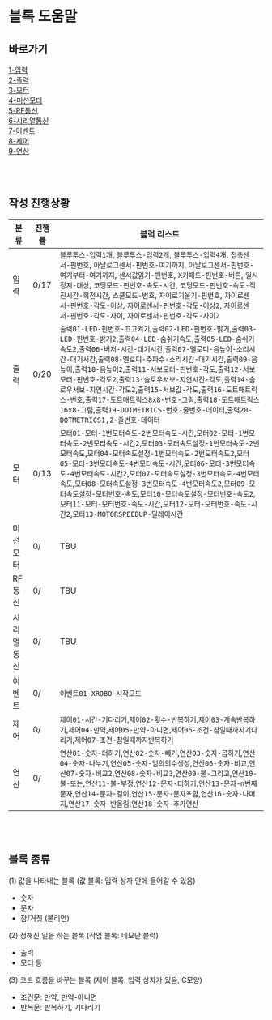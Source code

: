 # 블록 도움말

## 바로가기
[1-입력](./1-INPUT/text.md)  
[2-출력](./2-OUTPUT/text.md)  
[3-모터](./3-MOTOR/text.md)  
[4-미션모터](./4-MISSIONMOTOR/text.md)  
[5-RF통신](./5-RF/text.md)  
[6-시리얼통신](./6-SERIAL/text.md)  
[7-이벤트](./7-EVENT/text.md)  
[8-제어](./8-CONTROL/text.md)  
[9-연산](./9-OPERATION/text.md)  

<br>
<br>


## 작성 진행상황

|분류|진행률|블럭 리스트|
|---|---|---|
|입력|0/17|`블루투스-입력1개`, `블루투스-입력2개`, `블루투스-입력4개`, `접촉센서-핀번호`, `아날로그센서-핀번호-여기까지`, `아날로그센서-핀번호-여기부터-여기까지`, `센서값읽기-핀번호`, `X키패드-핀번호-버튼`, `일시정지-대상`, `코딩모드-핀번호-속도-시간`, `코딩모드-핀번호-속도-직진시간-회전시간`, `스쿨모드-번호`, `자이로기울기-핀번호`, `자이로센서-핀번호-각도-이상`, `자이로센서-핀번호-각도-이상2`, `자이로센서-핀번호-각도-사이`, `자이로센서-핀번호-각도-사이2`|
|출력|0/20|`출력01-LED-핀번호-끄고켜기`,`출력02-LED-핀번호-밝기`,`출력03-LED-핀번호-밝기2`,`출력04-LED-숨쉬기속도`,`출력05-LED-숨쉬기속도2`,`출력06-버저-시간-대기시간`,`출력07-멜로디-음높이-소리시간-대기시간`,`출력08-멜로디-주파수-소리시간-대기시간`,`출력09-음높이`,`출력10-음높이2`,`출력11-서보모터-핀번호-각도`,`출력12-서보모터-핀번호-각도2`,`출력13-슬로우서보-지연시간-각도`,`출력14-슬로우서보-지연시간-각도2`,`출력15-서보값-각도`,`출력16-도트매트릭스-번호`,`출력17-도트매트릭스8x8-번호-그림`,`출력18-도트매트릭스16x8-그림`,`출력19-DOTMETRICS-번호-줄번호-데이터`,`출력20-DOTMETRICS1,2-줄번호-데이터`|
|모터|0/13|`모터01-모터-1번모터속도-2번모터속도-시간`,`모터02-모터-1번모터속도-2번모터속도-시간2`,`모터03-모터속도설정-1번모터속도-2번모터속도`,`모터04-모터속도설정-1번모터속도-2번모터속도2`,`모터05-모터-3번모터속도-4번모터속도-시간`,`모터06-모터-3번모터속도-4번모터속도-시간2`,`모터07-모터속도설정-3번모터속도-4번모터속도`,`모터08-모터속도설정-3번모터속도-4번모터속도2`,`모터09-모터속도설정-모터번호-속도`,`모터10-모터속도설정-모터번호-속도2`,`모터11-모터-모터번호-속도-시간`,`모터12-모터-모터번호-속도-시간2`,`모터13-MOTORSPEEDUP-딜레이시간`|
|미션모터|0/|TBU|
|RF통신|0/|TBU|
|시리얼통신|0/|TBU|
|이벤트|0/|`이벤트01-XROBO-시작모드`|
|제어|0/|`제어01-시간-기다리기`,`제어02-횟수-반복하기`,`제어03-계속반복하기`,`제어04-만약`,`제어05-만약-아니면`,`제어06-조건-참일때까지기다리기`,`제어07-조건-참일때까지반복하기`|
|연산|0/|`연산01-숫자-더하기`,`연산02-숫자-빼기`,`연산03-숫자-곱하기`,`연산04-숫자-나누기`,`연산05-숫자-임의의수생성`,`연산06-숫자-비교`,`연산07-숫자-비교2`,`연산08-숫자-비교3`,`연산09-불-그리고`,`연산10-불-또는`,`연산11-불-부정`,`연산12-문자-더하기`,`연산13-문자-n번째문자`,`연산14-문자-길이`,`연산15-문자-문자포함`,`연산16-숫자-나머지`,`연산17-숫자-반올림`,`연산18-숫자-추가연산`|

<br>
<br>


## 블록 종류

(1) 값을 나타내는 블록 (값 블록: 입력 상자 안에 들어갈 수 있음)  
- 숫자  
- 문자  
- 참/거짓 (불리언)  

(2) 정해진 일을 하는 블록 (작업 블록: 네모난 블럭)  
- 출력  
- 모터 등  

(3) 코드 흐름을 바꾸는 블록 (제어 블록: 입력 상자가 있음, C모양)
- 조건문: 만약, 만약-아니면
- 반복문: 반복하기, 기다리기